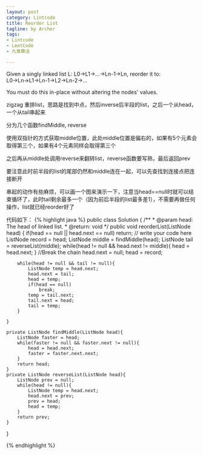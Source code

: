 ```yaml
---
layout: post
category: Lintcode
title: Reorder List
tagline: by Archer
tags:
- Lintcode
- LeetCode
- 九章算法

---
```


Given a singly linked list L: L0→L1→…→Ln-1→Ln,
reorder it to: L0→Ln→L1→Ln-1→L2→Ln-2→…

You must do this in-place without altering the nodes' values.

zigzag 重排list，思路是找到中点，然后inverse后半段的list，之后一个从head，一个从tail串起来

分为几个函数findMiddle, reverse

使用双指针的方式获取middle位置，此处middle位置是偏右的，如果有5个元素会取得第三个，如果有4个元素同样会取得第三个

之后再从middle处调用reverse来翻转list，reverse函数要写熟，最后返回prev

要注意此时前半段的list的尾部仍然和middle连在一起，可以先查找到连接点把连接断开

串起的动作有些麻烦，可以画一个图来演示一下，注意当head==null时就可以结束循环了，此时tail剩余最多一个（因为前后半段的list最多差1），不需要再做任何操作，list就已经reorder好了

代码如下：
{% highlight java %}
public class Solution {
    /**
     * @param head: The head of linked list.
     * @return: void
     */
    public void reorderList(ListNode head) { 
        if(head == null || head.next == null)
            return;
         // write your code here
        ListNode record = head;
        ListNode middle = findMiddle(head);
        ListNode tail = reverseList(middle);
        while(head != null && head.next != middle){
            head = head.next;
        }
        //Break the chain
        head.next = null;
        head = record;
        
        while(head != null && tail != null){
            ListNode temp = head.next;
            head.next = tail;
            head = temp;
            if(head == null)
                break;
            temp = tail.next;
            tail.next = head;
            tail = temp;
        }
                
    }
    
    private ListNode findMiddle(ListNode head){
        ListNode faster = head;
        while(faster != null && faster.next != null){
            head = head.next;
            faster = faster.next.next;
        }
        return head;
    }
    private ListNode reverseList(ListNode head){
        ListNode prev = null;
        while(head != null){
            ListNode temp = head.next;
            head.next = prev;
            prev = head;
            head = temp;
        }
        return prev;
    }
}

{% endhighlight %}



